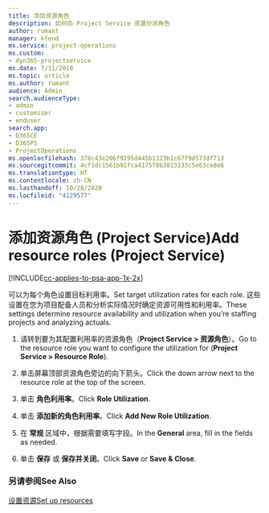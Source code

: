 ```yaml
---
title: 添加资源角色
description: 如何向 Project Service 资源分派角色
author: rumant
manager: kfend
ms.service: project-operations
ms.custom:
- dyn365-projectservice
ms.date: 7/31/2018
ms.topic: article
ms.author: rumant
audience: Admin
search.audienceType:
- admin
- customizer
- enduser
search.app:
- D365CE
- D365PS
- ProjectOperations
ms.openlocfilehash: 378c43e206f9295d445b1323b1c67f9d573df713
ms.sourcegitcommit: 4cf1dc1561b92fca4175f0b3813133c5e63ce8e6
ms.translationtype: HT
ms.contentlocale: zh-CN
ms.lasthandoff: 10/28/2020
ms.locfileid: "4129577"
---
```

# <a name="add-resource-roles-project-service"></a><span data-ttu-id="4f8b8-103">添加资源角色 (Project Service)</span><span class="sxs-lookup"><span data-stu-id="4f8b8-103">Add resource roles (Project Service)</span></span>

[!INCLUDE[cc-applies-to-psa-app-1x-2x](../includes/cc-applies-to-psa-app-1x-2x.md)]

<span data-ttu-id="4f8b8-104">可以为每个角色设置目标利用率。</span><span class="sxs-lookup"><span data-stu-id="4f8b8-104">Set target utilization rates for each role.</span></span> <span data-ttu-id="4f8b8-105">这些设置在您为项目配备人员和分析实际情况时确定资源可用性和利用率。</span><span class="sxs-lookup"><span data-stu-id="4f8b8-105">These settings determine resource availability and utilization when you’re staffing projects and analyzing actuals.</span></span>  
  
1.  <span data-ttu-id="4f8b8-106">请转到要为其配置利用率的资源角色（**Project Service > 资源角色**）。</span><span class="sxs-lookup"><span data-stu-id="4f8b8-106">Go to the resource role you want to configure the utilization for (**Project Service > Resource Role**).</span></span>  
  
2.  <span data-ttu-id="4f8b8-107">单击屏幕顶部资源角色旁边的向下箭头。</span><span class="sxs-lookup"><span data-stu-id="4f8b8-107">Click the down arrow next to the resource role at the top of the screen.</span></span>  
  
3.  <span data-ttu-id="4f8b8-108">单击 **角色利用率**。</span><span class="sxs-lookup"><span data-stu-id="4f8b8-108">Click **Role Utilization**.</span></span>  
  
4.  <span data-ttu-id="4f8b8-109">单击 **添加新的角色利用率**。</span><span class="sxs-lookup"><span data-stu-id="4f8b8-109">Click **Add New Role Utilization**.</span></span>  
  
5.  <span data-ttu-id="4f8b8-110">在 **常规** 区域中，根据需要填写字段。</span><span class="sxs-lookup"><span data-stu-id="4f8b8-110">In the **General** area, fill in the fields as needed.</span></span>  
  
6.  <span data-ttu-id="4f8b8-111">单击 **保存** 或 **保存并关闭**。</span><span class="sxs-lookup"><span data-stu-id="4f8b8-111">Click **Save** or **Save & Close**.</span></span>  
  
### <a name="see-also"></a><span data-ttu-id="4f8b8-112">另请参阅</span><span class="sxs-lookup"><span data-stu-id="4f8b8-112">See Also</span></span>  
 [<span data-ttu-id="4f8b8-113">设置资源</span><span class="sxs-lookup"><span data-stu-id="4f8b8-113">Set up resources</span></span>](../psa/set-up-resources.md)
